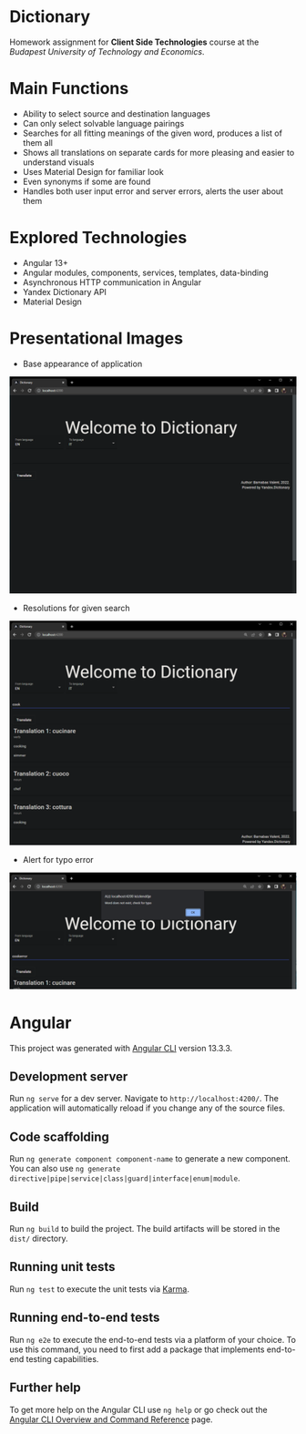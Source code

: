 # Dictionary

Homework assignment for **Client Side Technologies** course at the *Budapest University of Technology and Economics*.

# Main Functions

- Ability to select source and destination languages
- Can only select solvable language pairings
- Searches for all fitting meanings of the given word, produces a list of them all
- Shows all translations on separate cards for more pleasing and easier to understand visuals
- Uses Material Design for familiar look
- Even synonyms if some are found
- Handles both user input error and server errors, alerts the user about them

# Explored Technologies

- Angular 13+
- Angular modules, components, services, templates, data-binding
- Asynchronous HTTP communication in Angular
- Yandex Dictionary API
- Material Design

# Presentational Images

- Base appearance of application

![Base appearance of appliaction](/documentation/frontPage_base.png)

- Resolutions for given search

![Product of given search](/documentation/frontPage_cookSearch.png)

- Alert for typo error

![Alert for error](/documentation/frontPage_typoError.png)

# Angular

This project was generated with [Angular CLI](https://github.com/angular/angular-cli) version 13.3.3.

## Development server

Run `ng serve` for a dev server. Navigate to `http://localhost:4200/`. The application will automatically reload if you change any of the source files.

## Code scaffolding

Run `ng generate component component-name` to generate a new component. You can also use `ng generate directive|pipe|service|class|guard|interface|enum|module`.

## Build

Run `ng build` to build the project. The build artifacts will be stored in the `dist/` directory.

## Running unit tests

Run `ng test` to execute the unit tests via [Karma](https://karma-runner.github.io).

## Running end-to-end tests

Run `ng e2e` to execute the end-to-end tests via a platform of your choice. To use this command, you need to first add a package that implements end-to-end testing capabilities.

## Further help

To get more help on the Angular CLI use `ng help` or go check out the [Angular CLI Overview and Command Reference](https://angular.io/cli) page.
